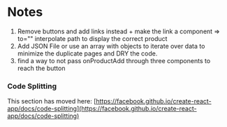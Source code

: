 # Notes

1. Remove buttons and add links instead + make the link a component => to="" interpolate path to display the correct product
2. Add JSON File or use an array with objects to iterate over data to minimize the duplicate pages and DRY the code.
3. find a way to not pass onProductAdd through three components to reach the button

### Code Splitting

This section has moved here: [https://facebook.github.io/create-react-app/docs/code-splitting](https://facebook.github.io/create-react-app/docs/code-splitting)
